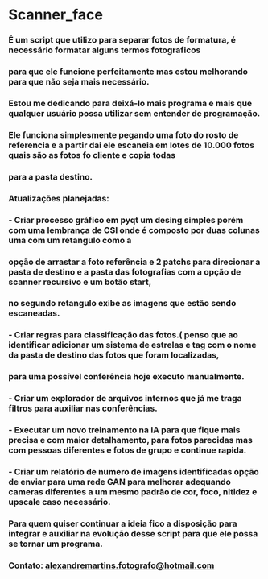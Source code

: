 # Scanner_face
### É um script que utilizo para separar fotos de formatura, é necessário formatar alguns termos fotograficos 
### para que ele funcione perfeitamente mas estou melhorando para que não seja mais necessário. 
### Estou me dedicando para deixá-lo mais programa e mais que qualquer usuário possa utilizar sem entender de programação.
### Ele funciona simplesmente pegando uma foto do rosto de referencia e a partir dai ele escaneia em lotes de 10.000 fotos quais são as fotos fo cliente e copia todas 
### para a pasta destino.
### Atualizações planejadas:
### - Criar processo gráfico em pyqt um desing simples porém com uma lembrança de CSI onde é composto por duas colunas uma com um retangulo como a 
### opção de arrastar a foto referência e 2 patchs para direcionar a pasta de destino e a pasta das fotografias com a opção de scanner recursivo e um botão start, 
### no segundo retangulo exibe as imagens que estão sendo escaneadas.
### - Criar regras para classificação das fotos.( penso que ao identificar adicionar um sistema de estrelas e tag com o nome da pasta de destino das fotos que foram localizadas, 
### para uma possível conferência hoje executo manualmente.
### - Criar um explorador de arquivos internos que já me traga filtros para auxiliar nas conferências.
### - Executar um novo treinamento na IA para que fique mais precisa e com maior detalhamento, para fotos parecidas mas com pessoas diferentes e fotos de grupo  e continue rapida. 
### - Criar um relatório de numero de imagens identificadas opção de enviar para uma rede GAN para melhorar adequando cameras diferentes a um mesmo padrão de cor, foco, nitidez e upscale caso necessário.

### Para quem quiser continuar a ideia fico a disposição para integrar e auxiliar na evolução desse script para que ele possa se tornar um programa.
### Contato: alexandremartins.fotografo@hotmail.com
